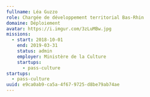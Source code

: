 ```yaml
---
fullname: Léa Guzzo
role: Chargée de développement territorial Bas-Rhin
domaine: Déploiement
avatar: https://i.imgur.com/3zLuMBw.jpg
missions:
  - start: 2018-10-01
    end: 2019-03-31
    status: admin
    employer: Ministère de la Culture
    startups:
      - pass-culture
startups:
  - pass-culture
uuid: e9ca0ab9-ca5a-4f67-9725-d8be79ab74ae
---
```

